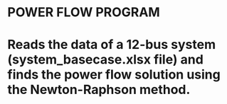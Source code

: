 # POWER FLOW PROGRAM

# Reads the data of a 12-bus system (system_basecase.xlsx file) and finds the power flow solution using the Newton-Raphson method.
